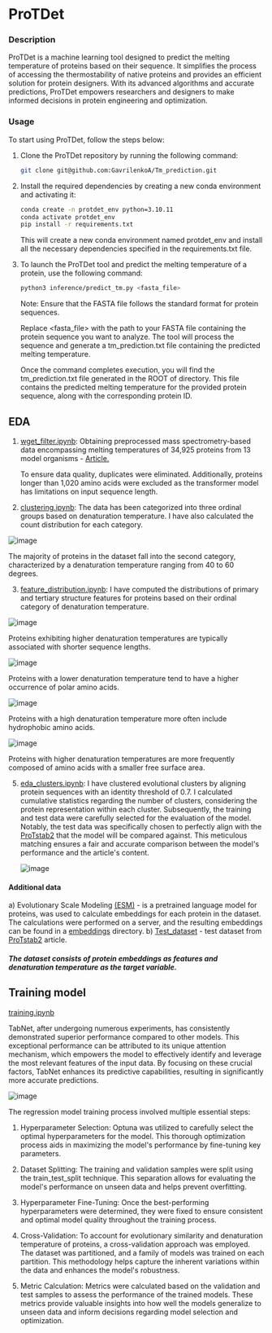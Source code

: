 # ProTDet


### Description

ProTDet is a machine learning tool designed to predict the melting temperature of proteins based on their sequence. It simplifies the process of accessing the thermostability of native proteins and provides an efficient solution for protein designers. With its advanced algorithms and accurate predictions, ProTDet empowers researchers and designers to make informed decisions in protein engineering and optimization.

### Usage

To start using ProTDet, follow the steps below:

1. Clone the ProTDet repository by running the following command:
    
    ```bash
    git clone git@github.com:GavrilenkoA/Tm_prediction.git
    ```
    
2. Install the required dependencies by creating a new conda environment and activating it:
    
    ```bash
    conda create -n protdet_env python=3.10.11
    conda activate protdet_env
    pip install -r requirements.txt
    ```
    
    This will create a new conda environment named protdet_env and install all the necessary dependencies specified in the requirements.txt
    file.
    
3. To launch the ProTDet tool and predict the melting temperature of a protein, use the following command:
    
    ```bash
    python3 inference/predict_tm.py <fasta_file>
    ```
    

	Note: Ensure that the FASTA file follows the standard format for protein sequences.

	Replace <fasta_file> with the path to your FASTA file containing the protein sequence you want to analyze. The tool will 	process the sequence and generate a tm_prediction.txt file containing the predicted melting temperature.

	Once the command completes execution, you will find the tm_prediction.txt file generated in the ROOT of directory. This file contains the predicted melting temperature for the provided protein sequence, along with the corresponding protein ID.

## EDA
1. [wget_filter.ipynb](./process_data/wget_filter.ipynb): Obtaining preprocessed mass spectrometry-based data encompassing melting temperatures of 34,925 proteins from 13 model organisms - [Article.](https://www.nature.com/articles/s41592-020-0801-4 )

	To ensure data quality, duplicates were eliminated. Additionally, proteins longer than 1,020 amino acids were excluded as the transformer model has limitations on input sequence length.

3. [clustering.ipynb](./process_data/clustering.ipynb): The data has been categorized into three ordinal groups based on denaturation temperature. I have also calculated the count distribution for each category.

![image](https://github.com/GavrilenkoA/Tm_prediction/assets/92908421/3b596bbb-d509-49b2-bbcb-459bedea7206)

The majority of proteins in the dataset fall into the second category, characterized by a denaturation temperature ranging from 40 to 60 degrees.

3. [feature_distribution.ipynb](./process_data/feature_distribution.ipynb): I have computed the distributions of primary and tertiary structure features for proteins based on their ordinal category of denaturation temperature.



![image](https://github.com/GavrilenkoA/Tm_prediction/assets/92908421/4a46d603-fdee-488a-b87f-28dc10a92b06)

Proteins exhibiting higher denaturation temperatures are typically associated with shorter sequence lengths.

![image](https://github.com/GavrilenkoA/Tm_prediction/assets/92908421/cc9eda02-b9a0-4746-aa43-993181f35ccf)

Proteins with a lower denaturation temperature tend to have a higher occurrence of polar amino acids.

![image](https://github.com/GavrilenkoA/Tm_prediction/assets/92908421/59cca46c-d581-4072-a4d1-a22860668de8)

Proteins with a high denaturation temperature more often include hydrophobic amino acids.

![image](https://github.com/GavrilenkoA/Tm_prediction/assets/92908421/812de67b-2e26-4f64-9206-6243aa3afba4)

Proteins with higher denaturation temperatures are more frequently composed of amino acids with a smaller free surface area.



5. [eda_clusters.ipynb](./process_data/eda_clusters.ipynb): I have clustered evolutional clusters by aligning protein sequences with an identity threshold of 0.7. I calculated cumulative statistics regarding the number of clusters, considering the protein representation 	within each cluster. Subsequently, the training and test data were carefully selected for the evaluation of the model. Notably, the test data was specifically chosen to perfectly align with the [ProTstab2](https://www.mdpi.com/1422-0067/23/18/10798) that the model will be compared against. This meticulous matching ensures a fair and accurate comparison between the model's performance and the article's content.

   ![image](https://github.com/GavrilenkoA/Tm_prediction/assets/92908421/5553ff9f-b594-47ce-801d-339a82fdcfb9)

#### Additional data
a) Evolutionary Scale Modeling [(ESM)](https://www.pnas.org/doi/full/10.1073/pnas.2016239118)  - is a pretrained language model for proteins, was used to calculate embeddings for each protein in the dataset. The calculations were performed on a server, and the resulting embeddings can be found in a [embeddings](./data/embeddings) directory.
b) [Test_dataset](./data/test_dataset.csv) - test dataset from [ProTstab2](https://www.mdpi.com/1422-0067/23/18/10798) article.
##### The dataset consists of protein embeddings as features and denaturation temperature as the target variable.



## Training model
[training.ipynb](./training/train_valid.ipynb)

TabNet, after undergoing numerous experiments, has consistently demonstrated superior performance compared to other models. This exceptional performance can be attributed to its unique attention mechanism, which empowers the model to effectively identify and leverage the most relevant features of the input data. By focusing on these crucial factors, TabNet enhances its predictive capabilities, resulting in significantly more accurate predictions.

![image](https://github.com/GavrilenkoA/Tm_prediction/assets/92908421/f8b6ff7e-fbe8-4aa5-86e5-4f85cfcf26d0)

The regression model training process involved multiple essential steps:
1. Hyperparameter Selection: Optuna was utilized to carefully select the optimal hyperparameters for the model. This thorough optimization process aids in maximizing the model's performance by fine-tuning key parameters.

2. Dataset Splitting: The training and validation samples were split using the train_test_split technique. This separation allows for evaluating the model's performance on unseen data and helps prevent overfitting.

3. Hyperparameter Fine-Tuning: Once the best-performing hyperparameters were determined, they were fixed to ensure consistent and optimal model quality throughout the training process.

4. Cross-Validation: To account for evolutionary similarity and denaturation temperature of proteins, a cross-validation approach was employed. The dataset was partitioned, and a family of models was trained on each partition. This methodology helps capture the inherent variations within the data and enhances the model's robustness.

5. Metric Calculation: Metrics were calculated based on the validation and test samples to assess the performance of the trained models. These metrics provide valuable insights into how well the models generalize to unseen data and inform decisions regarding model selection and optimization.






